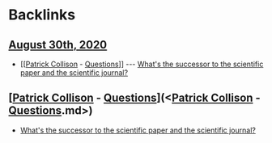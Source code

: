 
# Backlinks
## [August 30th, 2020](<August 30th, 2020.md>)
- [[[Patrick Collison](<[[Patrick Collison.md>) - [Questions](<Questions.md>)]] --- [What's the successor to the scientific paper and the scientific journal?](<What's the successor to the scientific paper and the scientific journal?.md>)

## [[Patrick Collison](<[Patrick Collison.md>) - [Questions](<Questions.md>)](<[Patrick Collison](<Patrick Collison.md>) - [Questions](<Questions.md>).md>)
- [What's the successor to the scientific paper and the scientific journal?](<What's the successor to the scientific paper and the scientific journal?.md>)

